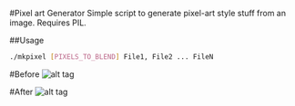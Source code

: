 #Pixel art Generator
Simple script to generate pixel-art style stuff from an image.
Requires PIL.

##Usage
```bash
./mkpixel [PIXELS_TO_BLEND] File1, File2 ... FileN
```

#Before
![alt tag](http://vignette4.wikia.nocookie.net/southern-victory/images/f/fb/Flag_of_the_Third_French_Empire.svg/revision/latest?cb=20140625040557)

#After
![alt tag](https://imgur.com/Bw66YW2)
